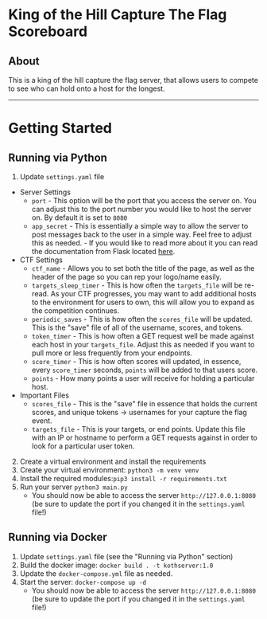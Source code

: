 # King of the Hill Capture The Flag Scoreboard

## About
This is a king of the hill capture the flag server, that allows users to compete to see who can hold onto a host for the longest.

----

# Getting Started

## Running via Python
1. Update `settings.yaml` file
- Server Settings
    - `port` - This option will be the port that you access the server on. You can adjust this to the port number you would like to host the server on. By default it is set to `8080`
    - `app_secret` - This is essentially a simple way to allow the server to post messages back to the user in a simple way. Feel free to adjust this as needed.
            - If you would like to read more about it you can read the documentation from Flask located [here](https://flask.palletsprojects.com/en/2.3.x/patterns/flashing/).
- CTF Settings
    - `ctf_name` - Allows you to set both the title of the page, as well as the header of the page so you can rep your logo/name easily. 
    - `targets_sleep_timer` - This is how often the `targets_file` will be re-read. As your CTF progresses, you may want to add additional hosts to the environment for users to own, this will allow you to expand as the competition continues. 
    - `periodic_saves` - This is how often the `scores_file` will be updated. This is the "save" file of all of the username, scores, and tokens.
    - `token_timer` - This is how often a GET request well be made against each host in your `targets_file`. Adjust this as needed if you want to pull more or less frequently from your endpoints.
    - `score_timer` - This is how often scores will updated, in essence, every `score_timer` seconds, `points` will be added to that users score.
    - `points` - How many points a user will receive for holding a particular host.
- Important Files
    - `scores_file` - This is the "save" file in essence that holds the current scores, and unique tokens -> usernames for your capture the flag event.
    - `targets_file` - This is your targets, or end points. Update this file with an IP or hostname to perform a GET requests against in order to look for a particular user token.
    
2. Create a virtual environment and install the requirements
3. Create your virtual environment: `python3 -m venv venv` 
4. Install the required modules:`pip3 install -r requirements.txt`
5. Run your server `python3 main.py` 
    - You should now be able to access the server `http://127.0.0.1:8080` (be sure to update the port if you changed it in the `settings.yaml` file!)

## Running via Docker
1. Update `settings.yaml` file (see the "Running via Python" section)
2. Build the docker image: `docker build . -t kothserver:1.0`
3. Update the `docker-compose.yml` file as needed.
4. Start the server: `docker-compose up -d`
    - You should now be able to access the server `http://127.0.0.1:8080` (be sure to update the port if you changed it in the `settings.yaml` file!)
